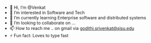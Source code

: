 - 👋 Hi, I’m @Venkat
- 👀 I’m interested in Software and Tech
- 🌱 I’m currently learning Enterprise software and distributed systems
- 💞️ I’m looking to collaborate on ...
- 📫 How to reach me .. on gmail via godithi.srivenkat@sjsu.edu
- ⚡ Fun fact: Loves to type fast

<!---
VenkatG-G/VenkatG-G is a ✨ special ✨ repository because its `README.md` (this file) appears on your GitHub profile.
You can click the Preview link to take a look at your changes.
--->
